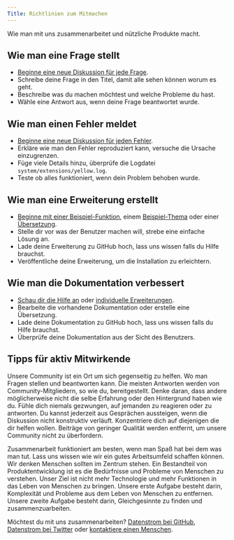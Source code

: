 ```yaml
---
Title: Richtlinien zum Mitmachen
---
```

Wie man mit uns zusammenarbeitet und nützliche Produkte macht.

## Wie man eine Frage stellt

* [Beginne eine neue Diskussion für jede Frage](https://github.com/datenstrom/yellow/discussions).
* Schreibe deine Frage in den Titel, damit alle sehen können worum es geht.
* Beschreibe was du machen möchtest und welche Probleme du hast.
* Wähle eine Antwort aus, wenn deine Frage beantwortet wurde.

## Wie man einen Fehler meldet

* [Beginne eine neue Diskussion für jeden Fehler](https://github.com/datenstrom/yellow/discussions).
* Erkläre wie man den Fehler reproduziert kann, versuche die Ursache einzugrenzen.
* Füge viele Details hinzu, überprüfe die Logdatei `system/extensions/yellow.log`.
* Teste ob alles funktioniert, wenn dein Problem behoben wurde.

## Wie man eine Erweiterung erstellt

* [Beginne mit einer Beispiel-Funktion](https://github.com/schulle4u/yellow-extension-helloworld), einem [Beispiel-Thema](https://github.com/schulle4u/yellow-extension-basic) oder einer [Übersetzung](https://github.com/datenstrom/yellow-extensions/tree/master/source/german).
* Stelle dir vor was der Benutzer machen will, strebe eine einfache Lösung an.
* Lade deine Erweiterung zu GitHub hoch, lass uns wissen falls du Hilfe brauchst.
* Veröffentliche deine Erweiterung, um die Installation zu erleichtern.

## Wie man die Dokumentation verbessert

* [Schau dir die Hilfe an](https://github.com/datenstrom/yellow-extensions/tree/master/source/help/README-de.md) oder [individuelle Erweiterungen](https://github.com/datenstrom/yellow-extensions/tree/master/README-de.md).
* Bearbeite die vorhandene Dokumentation oder erstelle eine Übersetzung.
* Lade deine Dokumentation zu GitHub hoch, lass uns wissen falls du Hilfe brauchst.
* Überprüfe deine Dokumentation aus der Sicht des Benutzers. 

## Tipps für aktiv Mitwirkende

Unsere Community ist ein Ort um sich gegenseitig zu helfen. Wo man Fragen stellen und beantworten kann. Die meisten Antworten werden von Community-Mitgliedern, so wie du, bereitgestellt. Denke daran, dass andere möglicherweise nicht die selbe Erfahrung oder den Hintergrund haben wie du. Fühle dich niemals gezwungen, auf jemanden zu reagieren oder zu antworten. Du kannst jederzeit aus Gesprächen aussteigen, wenn die Diskussion nicht konstruktiv verläuft. Konzentriere dich auf diejenigen die dir helfen wollen. Beiträge von geringer Qualität werden entfernt, um unsere Community nicht zu überfordern.

Zusammenarbeit funktioniert am besten, wenn man Spaß hat bei dem was man tut. Lass uns wissen wie wir ein gutes Arbeitsumfeld schaffen können. Wir denken Menschen sollten im Zentrum stehen. Ein Bestandteil von Produktentwicklung ist es die Bedürfnisse und Probleme von Menschen zu verstehen. Unser Ziel ist nicht mehr Technologie und mehr Funktionen in das Leben von Menschen zu bringen. Unsere erste Aufgabe besteht darin, Komplexität und Probleme aus dem Leben von Menschen zu entfernen. Unsere zweite Aufgabe besteht darin, Gleichgesinnte zu finden und zusammenzuarbeiten.

Möchtest du mit uns zusammenarbeiten? [Datenstrom bei GitHub](https://github.com/datenstrom), [Datenstrom bei Twitter](https://twitter.com/datendeveloper) oder [kontaktiere einen Menschen](https://datenstrom.se/de/contact/).
